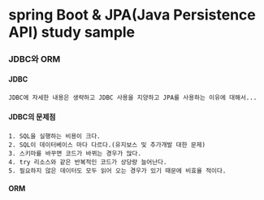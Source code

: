 # spring Boot & JPA(Java Persistence API) study sample  

### JDBC와 ORM

#### JDBC
    JDBC에 자세한 내용은 생략하고 JDBC 사용을 지양하고 JPA를 사용하는 이유에 대해서...

#### JDBC의 문제점
    1. SQL을 실행하는 비용이 크다.
    2. SQL이 데이터베이스 마다 다르다.(유지보스 및 추가개발 대한 문제)
    3. 스키마를 바꾸면 코드가 바뀌는 경우가 많다.
    4. try 리소스와 같은 반복적인 코드가 상당량 늘어난다.
    5. 필요하지 않은 데이터도 모두 읽어 오는 경우가 있기 때문에 비효율 적이다. 


#### ORM
    



